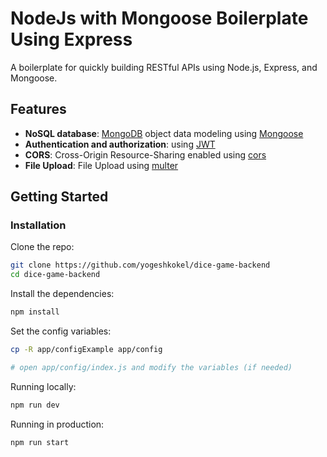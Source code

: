 # NodeJs with Mongoose Boilerplate Using Express

A boilerplate for quickly building RESTful APIs using Node.js, Express, and Mongoose.

## Features
- **NoSQL database**: [MongoDB](https://www.mongodb.com) object data modeling using [Mongoose](https://mongoosejs.com)
- **Authentication and authorization**: using [JWT](https://www.npmjs.com/package/jsonwebtoken)
- **CORS**: Cross-Origin Resource-Sharing enabled using [cors](https://github.com/expressjs/cors)
- **File Upload**: File Upload using [multer](https://www.npmjs.com/package/multer)

## Getting Started

### Installation

Clone the repo:

```bash
git clone https://github.com/yogeshkokel/dice-game-backend
cd dice-game-backend
```

Install the dependencies:

```bash
npm install
```

Set the config variables:

```bash
cp -R app/configExample app/config

# open app/config/index.js and modify the variables (if needed)
```
Running locally:

```bash
npm run dev
```

Running in production:

```bash
npm run start
```